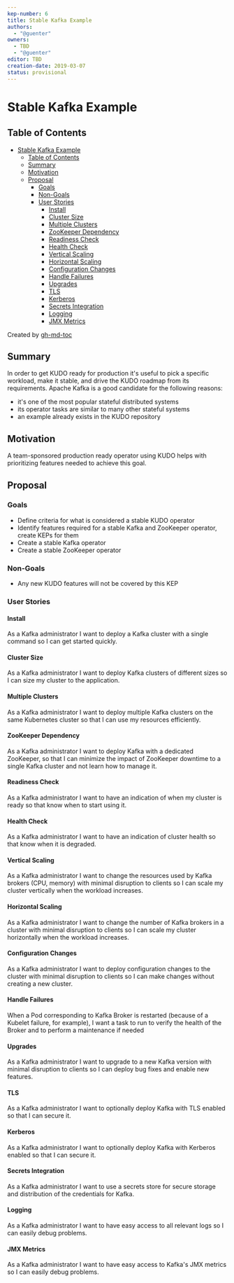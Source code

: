```yaml
---
kep-number: 6
title: Stable Kafka Example
authors:
  - "@guenter"
owners:
  - TBD
  - "@guenter"
editor: TBD
creation-date: 2019-03-07
status: provisional
---
```


# Stable Kafka Example

## Table of Contents

* [Stable Kafka Example](#stable-kafka-example)
  * [Table of Contents](#table-of-contents)
  * [Summary](#summary)
  * [Motivation](#motivation)
  * [Proposal](#proposal)
      * [Goals](#goals)
      * [Non-Goals](#non-goals)
      * [User Stories](#user-stories)
        * [Install](#install)
        * [Cluster Size](#cluster-size)
        * [Multiple Clusters](#multiple-clusters)
        * [ZooKeeper Dependency](#zookeeper-dependency)
        * [Readiness Check](#readiness-check)
        * [Health Check](#health-check)
        * [Vertical Scaling](#vertical-scaling)
        * [Horizontal Scaling](#horizontal-scaling)
        * [Configuration Changes](#configuration-changes)
        * [Handle Failures](#handle-failures)
        * [Upgrades](#upgrades)
        * [TLS](#tls)
        * [Kerberos](#kerberos)
        * [Secrets Integration](#secrets-integration)
        * [Logging](#logging)
        * [JMX Metrics](#jmx-metrics)

Created by [gh-md-toc](https://github.com/ekalinin/github-markdown-toc)

## Summary

In order to get KUDO ready for production it's useful to pick a specific workload, make it stable, and drive the KUDO roadmap from its requirements. Apache Kafka is a good candidate for the following reasons:

* it's one of the most popular stateful distributed systems
* its operator tasks are similar to many other stateful systems
* an example already exists in the KUDO repository

## Motivation

A team-sponsored production ready operator using KUDO helps with prioritizing features needed to achieve this goal.

## Proposal

### Goals

* Define criteria for what is considered a stable KUDO operator
* Identify features required for a stable Kafka and ZooKeeper operator, create KEPs for them
* Create a stable Kafka operator
* Create a stable ZooKeeper operator

### Non-Goals

* Any new KUDO features will not be covered by this KEP

### User Stories

#### Install

As a Kafka administrator I want to deploy a Kafka cluster with a single command so I can get started quickly.

#### Cluster Size

As a Kafka administrator I want to deploy Kafka clusters of different sizes so I can size my cluster to the application.

#### Multiple Clusters

As a Kafka administrator I want to deploy multiple Kafka clusters on the same Kubernetes cluster so that I can use my resources efficiently.

#### ZooKeeper Dependency

As a Kafka administrator I want to deploy Kafka with a dedicated ZooKeeper, so that I can minimize the impact of ZooKeeper downtime to a single Kafka cluster and not learn how to manage it.

#### Readiness Check

As a Kafka administrator I want to have an indication of when my cluster is ready so that know when to start using it.

#### Health Check

As a Kafka administrator I want to have an indication of cluster health so that know when it is degraded.

#### Vertical Scaling

As a Kafka administrator I want to change the resources used by Kafka brokers (CPU, memory) with minimal disruption to clients so I can scale my cluster vertically when the workload increases.

#### Horizontal Scaling

As a Kafka administrator I want to change the number of Kafka brokers in a cluster with minimal disruption to clients so I can scale my cluster horizontally when the workload increases.

#### Configuration Changes

As a Kafka administrator I want to deploy configuration changes to the cluster with minimal disruption to clients so I can make changes without creating a new cluster.

#### Handle Failures

When a Pod corresponding to Kafka Broker is restarted (because of a Kubelet failure, for example), I want a task to run to verify the health of the Broker and to perform a maintenance if needed

#### Upgrades

As a Kafka administrator I want to upgrade to a new Kafka version with minimal disruption to clients so I can deploy bug fixes and enable new features.

#### TLS

As a Kafka administrator I want to optionally deploy Kafka with TLS enabled so that I can secure it.

#### Kerberos

As a Kafka administrator I want to optionally deploy Kafka with Kerberos enabled so that I can secure it.

#### Secrets Integration

As a Kafka administrator I want to use a secrets store for secure storage and distribution of the credentials for Kafka.

#### Logging

As a Kafka administrator I want to have easy access to all relevant logs so I can easily debug problems.

#### JMX Metrics

As a Kafka administrator I want to have easy access to Kafka's JMX metrics so I can easily debug problems.
